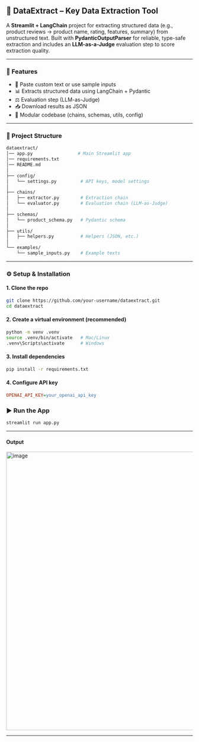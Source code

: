 ## 🔑 DataExtract – Key Data Extraction Tool

A **Streamlit + LangChain** project for extracting structured data (e.g., product reviews → product name, rating, features, summary) from unstructured text.
Built with **PydanticOutputParser** for reliable, type-safe extraction and includes an **LLM-as-a-Judge** evaluation step to score extraction quality.

---

### 🚀 Features
- 📝 Paste custom text or use sample inputs
- 📊 Extracts structured data using LangChain + Pydantic
- ⚖️ Evaluation step (LLM-as-Judge)
- 📥 Download results as JSON
- 🎯 Modular codebase (chains, schemas, utils, config)

---

### 📂 Project Structure

```bash
dataextract/
│── app.py                 # Main Streamlit app
│── requirements.txt
│── README.md
│
├── config/
│   └── settings.py         # API keys, model settings
│
├── chains/
│   ├── extractor.py        # Extraction chain
│   └── evaluator.py        # Evaluation chain (LLM-as-Judge)
│
├── schemas/
│   └── product_schema.py   # Pydantic schema
│
├── utils/
│   ├── helpers.py          # Helpers (JSON, etc.)
│
└── examples/
    └── sample_inputs.py    # Example texts

```

---

### ⚙️ Setup & Installation

#### 1. Clone the repo

```bash
git clone https://github.com/your-username/dataextract.git
cd dataextract

```

#### 2. Create a virtual environment (recommended)

```bash
python -m venv .venv
source .venv/bin/activate   # Mac/Linux
.venv\Scripts\activate      # Windows

```

#### 3. Install dependencies

```bash
pip install -r requirements.txt

```

#### 4. Configure API key

```ini
OPENAI_API_KEY=your_openai_api_key

```

### ▶️ Run the App

```bash
streamlit run app.py

```

---

#### Output

<img width="800" height="750" alt="image" src="https://github.com/user-attachments/assets/ccbd3b20-0e4a-47bd-9611-0f3dfd5c24d3" />

---




